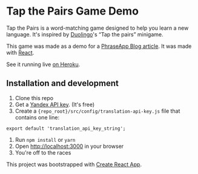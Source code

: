 # Tap the Pairs Game Demo
Tap the Pairs is a word-matching game designed to help you learn a new language. It's inspired by [Duolingo](https://www.duolingo.com/)'s “Tap the pairs” minigame.

This game was made as a demo for a [PhraseApp Blog article](#).
It was made with [React](https://reactjs.org/).

See it running live [on Heroku](#).

## Installation and development
1. Clone this repo
1. Get a [Yandex API key](https://translate.yandex.com/developers/keys). (It's free)
1. Create a `{repo_root}/src/config/translation-api-key.js` file that contains one line:
```
export default 'translation_api_key_string';
```
1. Run `npm install` or `yarn`
1. Open [http://localhost:3000](http://localhost:3000) in your browser
1. You're off to the races

This project was bootstrapped with [Create React App](https://github.com/facebookincubator/create-react-app).